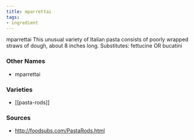 ```yaml
---
title: mparrettai
tags:
- ingredient
---
```

mparrettai This unusual variety of Italian pasta consists of poorly wrapped straws of dough, about 8 inches long. Substitutes: fettucine OR bucatini

### Other Names

* mparrettai

### Varieties

* [[pasta-rods]]

### Sources
* http://foodsubs.com/PastaRods.html
